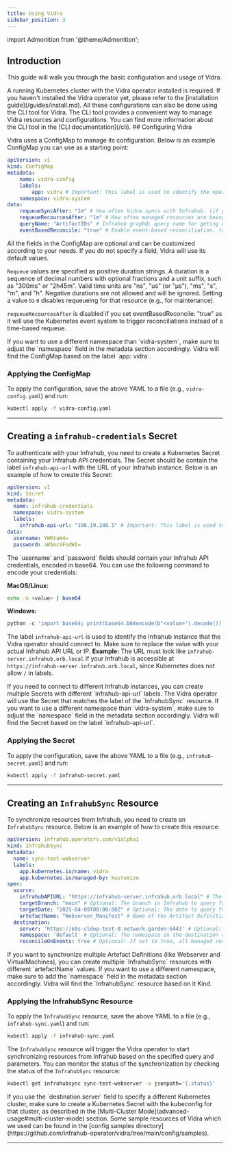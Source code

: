 ```yaml
---
title: Using Vidra
sidebar_position: 3
---
```

import Admonition from '@theme/Admonition';

## Introduction

This guide will walk you through the basic configuration and usage of Vidra.

<Admonition type="warning" title="Warning">
A running Kubernetes cluster with the Vidra operator installed is required. If you haven't installed the Vidra operator yet, please refer to the [installation guide](/guides/install.md).
</Admonition>
<Admonition type="note" title="Note">
All these configurations can also be done using the CLI tool for Vidra. The CLI tool provides a convenient way to manage Vidra resources and configurations. You can find more information about the CLI tool in the [CLI documentation](/cli).
</Admonition>
## Configuring Vidra

Vidra uses a ConfigMap to manage its configuration. Below is an example ConfigMap you can use as a starting point:

```yaml
apiVersion: v1
kind: ConfigMap
metadata:
    name: vidra-config
    labels:
        app: vidra # Important: This label is used to identify the operator's resources.
    namespace: vidra-system
data:
    requeueSyncAfter: "1m" # How often Vidra syncs with Infrahub. (if you do not want to use the default value of 1 minute)
    requeueRecourcesAfter: "1m" # How often managed resources are being reconciled. (if you do not want to use the default value of 10 minutes)
    queryName: "ArtifactIDs" # Infrahub graphQL query name for geting Artifact IDs. (if you do not want to use the default value of "ArtifactIDs")
    eventBasedReconcile: "true" # Enable event-based reconciliation. (default is false)
```
<Admonition type="note" title="Note">
All the fields in the ConfigMap are optional and can be customized according to your needs. If you do not specify a field, Vidra will use its default values.
</Admonition>

`Requeue` values are specified as positive duration strings. A duration is a sequence of decimal numbers with optional fractions and a unit suffix, such as "300ms" or "2h45m". Valid time units are "ns", "us" (or "µs"), "ms", "s", "m", and "h". Negative durations are not allowed and will be ignored. Setting a value to `0` disables requeueing for that resource (e.g., for maintenance).

`requeueRecourcesAfter` is disabled if you set eventBasedReconcile: "true" as it will use the Kubernetes event system to trigger reconciliations instead of a time-based requeue.


<Admonition type="note" title="Note">
If you want to use a different namespace than `vidra-system`, make sure to adjust the `namespace` field in the metadata section accordingly. Vidra will find the ConfigMap based on the label `app: vidra`.  
</Admonition>

### Applying the ConfigMap

To apply the configuration, save the above YAML to a file (e.g., `vidra-config.yaml`) and run:

```sh
kubectl apply -f vidra-config.yaml
```

---

## Creating a `infrahub-credentials` Secret
To authenticate with your Infrahub, you need to create a Kubernetes Secret containing your Infrahub API credentials. The Secret should be contain the label `infrahub-api-url` with the URL of your Infrahub instance. Below is an example of how to create this Secret:

```yaml
apiVersion: v1
kind: Secret
metadata:
  name: infrahub-credentials
  namespace: vidra-system
  labels:
    infrahub-api-url: "198.19.248.5" # Important: This label is used to identify the operator's resources.
data:
  username: YWRtaW4=
  password: aW5mcmFodWI=
```

<Admonition type="note" title="Note">
The `username` and `password` fields should contain your Infrahub API credentials, encoded in base64. You can use the following command to encode your credentials:

**MacOS/Linux:**
```sh
echo -n <value> | base64
```
**Windows:**
```Python
python -c 'import base64; print(base64.b64encode(b"<value>").decode())' 
```
</Admonition>

The label `infrahub-api-url` is used to identify the Infrahub instance that the Vidra operator should connect to. Make sure to replace the value with your actual Infrahub API URL or IP. 
**Example:** The URL must look like `infrahub-server.infrahub.orb.local` if your Infrahub is accessible at `https://infrahub-server.infrahub.orb.local`, since Kubernetes does not allow `/` in labels.

<Admonition type="note" title="Note">
If you need to connect to different Infrahub instances, you can create multiple Secrets with different `infrahub-api-url` labels. The Vidra operator will use the Secret that matches the label of the `InfrahubSync` resource.
</Admonition>

<Admonition type="note" title="Note">
If you want to use a different namespace than `vidra-system`, make sure to adjust the `namespace` field in the metadata section accordingly. Vidra will find the Secret based on the label `infrahub-api-url`.
</Admonition>

### Applying the Secret

To apply the configuration, save the above YAML to a file (e.g., `infrahub-secret.yaml`) and run:

```sh
kubectl apply -f infrahub-secret.yaml
```
---

## Creating an `InfrahubSync` Resource
To synchronize resources from Infrahub, you need to create an `InfrahubSync` resource. Below is an example of how to create this resource:

```yaml
apiVersion: infrahub.operators.com/v1alpha1
kind: InfrahubSync
metadata:
  name: sync-test-webserver
  labels:
    app.kubernetes.io/name: vidra
    app.kubernetes.io/managed-by: kustomize
spec:
  source:
    infrahubAPIURL: "https://infrahub-server.infrahub.orb.local" # The URL of your Infrahub instance.
    targetBranch: "main" # Optional: The branch in Infrahub to query for Artifacts.
    targetDate: "2025-04-09T00:00:00Z" # Optional: The date to query for Artifacts. If not set, the latest branch is used.
    artefactName: "Webserver_Manifest" # Name of the Artifact Definition in Infrahub to query for Artifacts containing k8s manifests.
  destination:
    server: 'https://k8s-cldop-test-0.network.garden:6443' # Optional: The URL of the Kubernetes cluster where the resources should be applied (Multi-cluster mode). If set to "https://kubernetes.default.svc" or not set at all, the current cluster is used. 
    namespace: 'default' # Optional: The namespace in the destination cluster which is used as fallback if the managed resources do not have a namespace defined. If not set, the default namespace is used.
    reconcileOnEvents: true # Optional: If set to true, all managed resources in this sync will be reconciled on events (e.g., creation, update, deletion) instead of a time-based requeue. Default is false.
```
<Admonition type="note" title="Note">
If you want to synchronize multiple Artefact Definitions (like Webserver and VirtualMachines), you can create multiple `InfrahubSync` resources with different `artefactName` values.
</Admonition>

<Admonition type="note" title="Note">
If you want to use a different namespace, make sure to add the `namespace` field in the metadata section accordingly. Vidra will find the `InfrahubSync` resource based on it Kind.
</Admonition>


### Applying the InfrahubSync Resource
To apply the `InfrahubSync` resource, save the above YAML to a file (e.g., `infrahub-sync.yaml`) and run:

```sh
kubectl apply -f infrahub-sync.yaml
```


The `InfrahubSync` resource will trigger the Vidra operator to start synchronizing resources from Infrahub based on the specified query and parameters. You can monitor the status of the synchronization by checking the status of the `InfrahubSync` resource:

```sh
kubectl get infrahubsync sync-test-webserver -o jsonpath='{.status}'
```

<Admonition type="note" title="Note">
If you use the `destination.server` field to specify a different Kubernetes cluster, make sure to create a Kubernetes Secret with the kubeconfig for that cluster, as described in the [Multi-Cluster Mode](advanced-usage#multi-cluster-mode) section.
</Admonition>

<Admonition type="note" title="Note">
Some sample resources of Vidra which we used can be found in the [config samples directory](https://github.com/infrahub-operator/vidra/tree/main/config/samples).
</Admonition>

---

